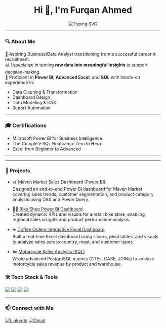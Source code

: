 <h1 align="center">Hi 👋, I'm Furqan Ahmed</h1>

<p align="center">
  <img src="https://readme-typing-svg.herokuapp.com?font=Fira+Code&pause=1000&color=00C9A7&center=true&vCenter=true&width=435&lines=Business+Analyst+%7C+Data+Enthusiast;SQL+%7C+Power+BI+%7C+Excel+Specialist;Transforming+data+into+decisions" alt="Typing SVG" />
</p>

---

### 🔍 About Me

🎯 Aspiring Business/Data Analyst transitioning from a successful career in recruitment.  
📊 I specialize in turning **raw data into meaningful insights** to support decision-making.  
🧰 Proficient in **Power BI**, **Advanced Excel**, and **SQL** with hands-on experience in:
- Data Cleaning & Transformation
- Dashboard Design
- Data Modeling & DAX
- Report Automation

---

### 🎓 Certifications

- Microsoft Power BI for Business Intelligence  
- The Complete SQL Bootcamp: Zero to Hero  
- Excel from Beginner to Advanced

---

---

### 💼 Projects

- 📊 [Maven Market Sales Dashboard (Power BI)](https://github.com/FurqanAhmed-OFFICAL/Maven-Market-PBI)  
  Designed an end-to-end Power BI dashboard for Maven Market covering sales trends, customer segmentation, and product category analysis using DAX and Power Query.

- 🚴‍♂️ [Bike Shop Power BI Dashboard](https://github.com/FurqanAhmed-OFFICAL/Interactive_Power-BI-dashboard)  
  Created dynamic KPIs and visuals for a retail bike store, enabling regional sales insights and product performance analysis.

- ☕ [Coffee Orders Interactive Excel Dashboard](https://github.com/FurqanAhmed-OFFICAL/CoffeOrders_interactive_dashboard)  
  Built a real-time Excel dashboard using slicers, pivot tables, and visuals to analyze sales across country, roast, and customer types.

- 🏍 [Motorcycle Sales Analysis (SQL)](https://github.com/FurqanAhmed-OFFICAL/Motorcycle-sales-analyzed)  
  Wrote advanced PostgreSQL queries (CTEs, CASE, JOINs) to analyze motorcycle sales revenue by product and warehouse.



### 🛠️ Tech Stack & Tools

<p align="left">
  <img src="https://img.shields.io/badge/SQL-025E8C?style=for-the-badge&logo=postgresql&logoColor=white" />
  <img src="https://img.shields.io/badge/Power%20BI-F2C811?style=for-the-badge&logo=powerbi&logoColor=black" />
  <img src="https://img.shields.io/badge/Excel-217346?style=for-the-badge&logo=microsoft-excel&logoColor=white" />
  <img src="https://img.shields.io/badge/GitHub-181717?style=for-the-badge&logo=github&logoColor=white" />
</p>

---

### 📫 Connect with Me

[![LinkedIn](https://img.shields.io/badge/LinkedIn-0A66C2?style=flat-square&logo=linkedin&logoColor=white)](https://www.linkedin.com/in/furqanahmedhere/)
[![Gmail](https://img.shields.io/badge/Gmail-D14836?style=flat-square&logo=gmail&logoColor=white)](mailto:furqan898ahmed@gmail.com)
